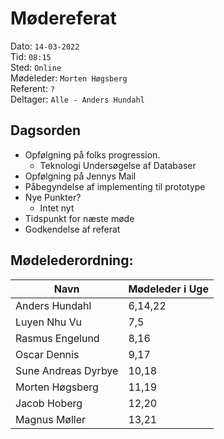 # Mødereferat  
Dato: `14-03-2022`  
Tid: `08:15`  
Sted: `Online`  
Mødeleder: `Morten Høgsberg`  
Referent:  `?`  
Deltager: `Alle - Anders Hundahl`


## Dagsorden
* Opfølgning på folks progression.  
  * Teknologi Undersøgelse af Databaser
* Opfølgning på Jennys Mail  
* Påbegyndelse af implementing til prototype
* Nye Punkter?
  * Intet nyt
* Tidspunkt for næste møde
* Godkendelse af referat

## Mødelederordning:  
| Navn                | Mødeleder i Uge |
| ---------------     | --------------- |
| Anders Hundahl      | 6,14,22         |
| Luyen Nhu Vu        | 7,5             |
| Rasmus Engelund     | 8,16            |
| Oscar Dennis        | 9,17            |
| Sune Andreas Dyrbye | 10,18           |
| Morten Høgsberg     | 11,19           |
| Jacob Hoberg        | 12,20           |
| Magnus Møller       | 13,21           | 

